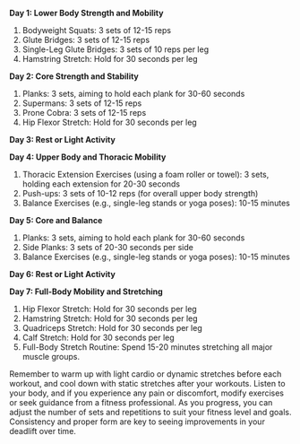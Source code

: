 **Day 1: Lower Body Strength and Mobility**

1. Bodyweight Squats: 3 sets of 12-15 reps
2. Glute Bridges: 3 sets of 12-15 reps
3. Single-Leg Glute Bridges: 3 sets of 10 reps per leg
4. Hamstring Stretch: Hold for 30 seconds per leg

**Day 2: Core Strength and Stability**

1. Planks: 3 sets, aiming to hold each plank for 30-60 seconds
2. Supermans: 3 sets of 12-15 reps
3. Prone Cobra: 3 sets of 12-15 reps
4. Hip Flexor Stretch: Hold for 30 seconds per leg

**Day 3: Rest or Light Activity**

**Day 4: Upper Body and Thoracic Mobility**

1. Thoracic Extension Exercises (using a foam roller or towel): 3 sets, holding each extension for 20-30 seconds
2. Push-ups: 3 sets of 10-12 reps (for overall upper body strength)
3. Balance Exercises (e.g., single-leg stands or yoga poses): 10-15 minutes

**Day 5: Core and Balance**

1. Planks: 3 sets, aiming to hold each plank for 30-60 seconds
2. Side Planks: 3 sets of 20-30 seconds per side
3. Balance Exercises (e.g., single-leg stands or yoga poses): 10-15 minutes

**Day 6: Rest or Light Activity**

**Day 7: Full-Body Mobility and Stretching**

1. Hip Flexor Stretch: Hold for 30 seconds per leg
2. Hamstring Stretch: Hold for 30 seconds per leg
3. Quadriceps Stretch: Hold for 30 seconds per leg
4. Calf Stretch: Hold for 30 seconds per leg
5. Full-Body Stretch Routine: Spend 15-20 minutes stretching all major muscle groups.

Remember to warm up with light cardio or dynamic stretches before each workout, and cool down with static stretches after your workouts. Listen to your body, and if you experience any pain or discomfort, modify exercises or seek guidance from a fitness professional. As you progress, you can adjust the number of sets and repetitions to suit your fitness level and goals. Consistency and proper form are key to seeing improvements in your deadlift over time.